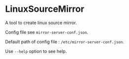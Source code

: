 # LinuxSourceMirror
A tool to create linux source mirror.

Config file see `mirror-server-conf.json`.

Default path of config file : `/etc/mirror-server-conf.json`.

Use `--help` option to see help.

